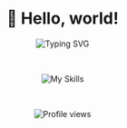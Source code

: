 <h1 align="center">👋 Hello, world!</h1>

<p align="center">
  <img src="https://readme-typing-svg.demolab.com?font=Fira+Code&size=24&pause=1000&color=#679c4c&center=true&vCenter=true&width=500&lines=My+name+is+Caique+Souza+Salviato.;I'm+19+years+old.;Welcome+to+my+GitHub+profile!" alt="Typing SVG" />
</p>

<br/>

<p align="center">
  <img src="https://skillicons.dev/icons?i=js,c" alt="My Skills" />
</p>

<br/>

<p align="center">
  <img src="https://komarev.com/ghpvc/?username=caiquesalviato&label=Profile+Views&color=#679c4c&style=for-the-badge" alt="Profile views" />
</p>
